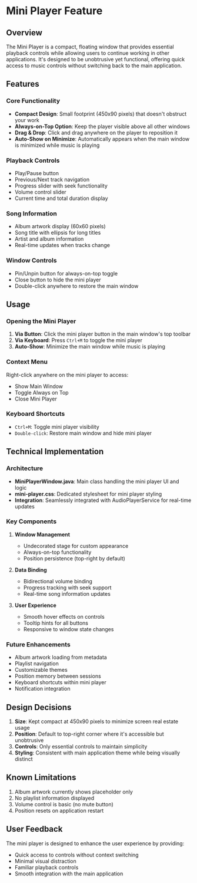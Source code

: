 # Mini Player Feature

## Overview

The Mini Player is a compact, floating window that provides essential playback controls while allowing users to continue working in other applications. It's designed to be unobtrusive yet functional, offering quick access to music controls without switching back to the main application.

## Features

### Core Functionality
- **Compact Design**: Small footprint (450x90 pixels) that doesn't obstruct your work
- **Always-on-Top Option**: Keep the player visible above all other windows
- **Drag & Drop**: Click and drag anywhere on the player to reposition it
- **Auto-Show on Minimize**: Automatically appears when the main window is minimized while music is playing

### Playback Controls
- Play/Pause button
- Previous/Next track navigation
- Progress slider with seek functionality
- Volume control slider
- Current time and total duration display

### Song Information
- Album artwork display (60x60 pixels)
- Song title with ellipsis for long titles
- Artist and album information
- Real-time updates when tracks change

### Window Controls
- Pin/Unpin button for always-on-top toggle
- Close button to hide the mini player
- Double-click anywhere to restore the main window

## Usage

### Opening the Mini Player
1. **Via Button**: Click the mini player button in the main window's top toolbar
2. **Via Keyboard**: Press `Ctrl+M` to toggle the mini player
3. **Auto-Show**: Minimize the main window while music is playing

### Context Menu
Right-click anywhere on the mini player to access:
- Show Main Window
- Toggle Always on Top
- Close Mini Player

### Keyboard Shortcuts
- `Ctrl+M`: Toggle mini player visibility
- `Double-click`: Restore main window and hide mini player

## Technical Implementation

### Architecture
- **MiniPlayerWindow.java**: Main class handling the mini player UI and logic
- **mini-player.css**: Dedicated stylesheet for mini player styling
- **Integration**: Seamlessly integrated with AudioPlayerService for real-time updates

### Key Components
1. **Window Management**
   - Undecorated stage for custom appearance
   - Always-on-top functionality
   - Position persistence (top-right by default)

2. **Data Binding**
   - Bidirectional volume binding
   - Progress tracking with seek support
   - Real-time song information updates

3. **User Experience**
   - Smooth hover effects on controls
   - Tooltip hints for all buttons
   - Responsive to window state changes

### Future Enhancements
- Album artwork loading from metadata
- Playlist navigation
- Customizable themes
- Position memory between sessions
- Keyboard shortcuts within mini player
- Notification integration

## Design Decisions

1. **Size**: Kept compact at 450x90 pixels to minimize screen real estate usage
2. **Position**: Default to top-right corner where it's accessible but unobtrusive
3. **Controls**: Only essential controls to maintain simplicity
4. **Styling**: Consistent with main application theme while being visually distinct

## Known Limitations

1. Album artwork currently shows placeholder only
2. No playlist information displayed
3. Volume control is basic (no mute button)
4. Position resets on application restart

## User Feedback

The mini player is designed to enhance the user experience by providing:
- Quick access to controls without context switching
- Minimal visual distraction
- Familiar playback controls
- Smooth integration with the main application